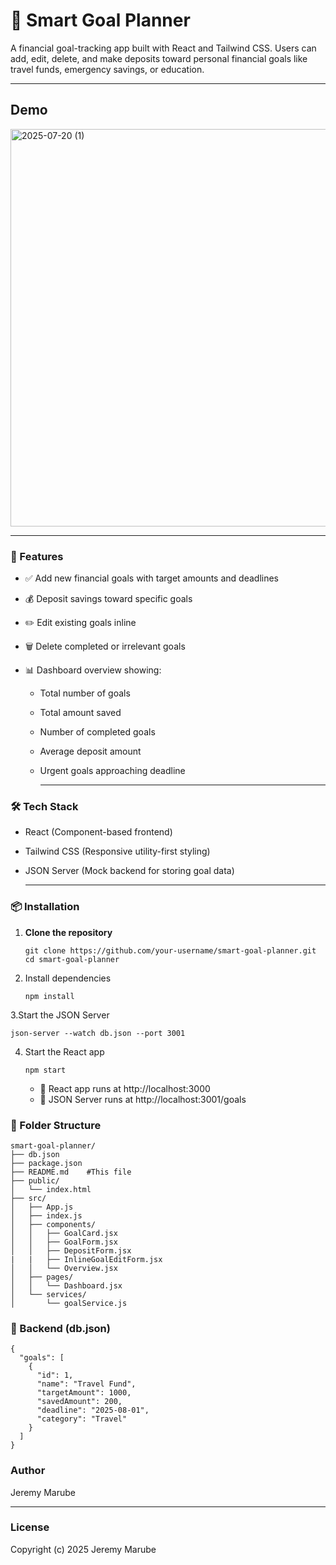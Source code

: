 # 🧠 Smart Goal Planner
A financial goal-tracking app built with React and Tailwind CSS. Users can add, edit, delete, and make deposits toward personal financial goals like travel funds, emergency savings, or education.

---

## Demo
<img width="1351" height="636" alt="2025-07-20 (1)" src="https://github.com/user-attachments/assets/6aa77908-fd02-4921-8d16-b328a69901f2" />


---

### 🚀 Features
- ✅ Add new financial goals with target amounts and deadlines

- 💰 Deposit savings toward specific goals

- ✏️ Edit existing goals inline

- 🗑️ Delete completed or irrelevant goals

-  📊 Dashboard overview showing:

      - Total number of goals

      - Total amount saved

      - Number of completed goals

      - Average deposit amount

      - Urgent goals approaching deadline
 
        ---
        
 ### 🛠️ Tech Stack

  - React (Component-based frontend)

   - Tailwind CSS (Responsive utility-first styling)

   - JSON Server (Mock backend for storing goal data)

     ---

### 📦 Installation
 1. **Clone the repository**
    ```
    git clone https://github.com/your-username/smart-goal-planner.git
    cd smart-goal-planner
    ```
 2. Install dependencies
    ```
    npm install
    ```
 3.Start the JSON Server
   ```
   json-server --watch db.json --port 3001
   ```
 4. Start the React app
     ```
    npm start
     ```
    - 📌 React app runs at http://localhost:3000
    - 📌 JSON Server runs at http://localhost:3001/goals

### 📁 Folder Structure
```
smart-goal-planner/
├── db.json
├── package.json
├── README.md    #This file
├── public/
│   └── index.html
├── src/
│   ├── App.js
│   ├── index.js
│   ├── components/
│   │   ├── GoalCard.jsx
│   │   ├── GoalForm.jsx
│   │   ├── DepositForm.jsx
|   |   ├── InlineGoalEditForm.jsx
│   │   └── Overview.jsx
│   ├── pages/
│   │   └── Dashboard.jsx
│   └── services/
│       └── goalService.js
```

### 🔧 Backend (db.json)
```
{
  "goals": [
    {
      "id": 1,
      "name": "Travel Fund",
      "targetAmount": 1000,
      "savedAmount": 200,
      "deadline": "2025-08-01",
      "category": "Travel"
    }
  ]
}
```

###  Author
   Jeremy Marube

   ---

### License
Copyright (c) 2025 Jeremy Marube
